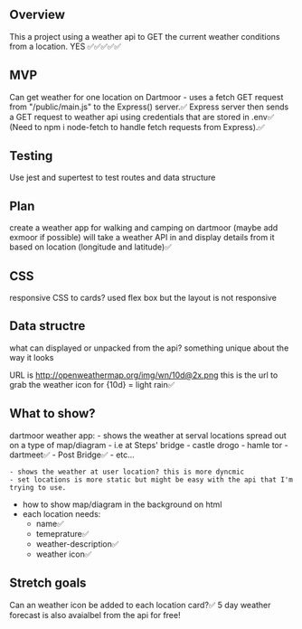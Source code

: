 ## Overview
This a project using a weather api to GET the current weather conditions from a location.
YES ✅✅✅✅✅

## MVP
Can get weather for one location on Dartmoor - uses a fetch GET request from "/public/main.js" to the Express() server.✅
Express server then sends a GET request to weather api using credentials that are stored in .env✅
(Need to npm i node-fetch to handle fetch requests from Express).✅

## Testing
Use jest and supertest to test routes and data structure
## Plan
create a weather app for walking and camping on dartmoor (maybe add exmoor if possible)
will take a weather API in and display details from it based on location (longitude and latitude)✅

## CSS
responsive CSS to cards?
used flex box but the layout is not responsive

## Data structre
what can displayed or unpacked from the api?
something unique about the way it looks

URL is http://openweathermap.org/img/wn/10d@2x.png this is the url to grab the weather icon for {10d} = light rain✅

## What to show?

  dartmoor weather app:
    - shows the weather at serval locations spread out on a type of map/diagram
      - i.e at Steps' bridge
      - castle drogo
      - hamle tor
      - dartmeet✅
      - Post Bridge✅
      - etc...

    - shows the weather at user location? this is more dyncmic
    - set locations is more static but might be easy with the api that I'm trying to use.

 - how to show map/diagram in the background on html
 - each location needs:
      - name✅
      - temeprature✅
      - weather-description✅
      - weather icon✅

## Stretch goals
Can an weather icon be added to each location card?✅
5 day weather forecast is also avaialbel from the api for free!